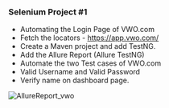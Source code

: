 <h3 align="left">Selenium Project #1</h3>


- Automating the Login Page of VWO.com
- Fetch the locators - https://app.vwo.com/
- Create a Maven project and add TestNG.
- Add the Allure Report (Allure TestNG)
- Automate the two Test cases of VWO.com
- Valid Username and Valid Password
- Verify name on dashboard page. 

![AllureReport_vwo](https://github.com/user-attachments/assets/6932e90c-8b08-46cc-8adb-a250077b0bb4)
